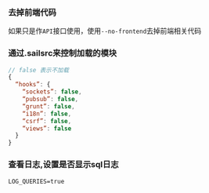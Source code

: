 ### 去掉前端代码
如果只是作`API`接口使用，使用`--no-frontend`去掉前端相关代码

### 通过.sailsrc来控制加载的模块
```js
// false 表示不加载
{
  “hooks”: {
    “sockets”: false,
    “pubsub”: false,
    “grunt”: false,
    “i18n”: false,
    “csrf”: false,
    “views”: false
  }
}
```
### 查看日志,设置是否显示sql日志
```
LOG_QUERIES=true
```
